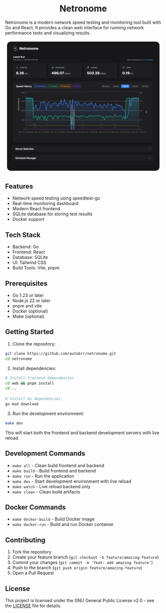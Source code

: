 <h1 align="center">Netronome</h1>

Netronome is a modern network speed testing and monitoring tool built with Go and React. It provides a clean web interface for running network performance tests and visualizing results.

<p align="center">
  <img src=".github/assets/netronome.png" alt="Netronome">
</p>

## Features

- Network speed testing using speedtest-go
- Real-time monitoring dashboard
- Modern React frontend
- SQLite database for storing test results
- Docker support

## Tech Stack

- Backend: Go
- Frontend: React
- Database: SQLite
- UI: Tailwind CSS
- Build Tools: Vite, pnpm

## Prerequisites

- Go 1.23 or later
- Node.js 22 or later
- pnpm and vite
- Docker (optional)
- Make (optional)

## Getting Started

1. Clone the repository:

```bash
git clone https://github.com/autobrr/netronome.git
cd netronome
```

2. Install dependencies:

```bash
# Install frontend dependencies
cd web && pnpm install
cd ..

# Install Go dependencies
go mod download
```

3. Run the development environment:

```bash
make dev
```

This will start both the frontend and backend development servers with live reload.

## Development Commands

- `make all` - Clean build frontend and backend
- `make build` - Build frontend and backend
- `make run` - Run the application
- `make dev` - Start development environment with live reload
- `make watch` - Live reload backend only
- `make clean` - Clean build artifacts

## Docker Commands

- `make docker-build` - Build Docker image
- `make docker-run` - Build and run Docker container

## Contributing

1. Fork the repository
2. Create your feature branch (`git checkout -b feature/amazing-feature`)
3. Commit your changes (`git commit -m 'feat: add amazing feature'`)
4. Push to the branch (`git push origin feature/amazing-feature`)
5. Open a Pull Request

## License

This project is licensed under the GNU General Public License v2.0 - see the [LICENSE](LICENSE) file for details.
